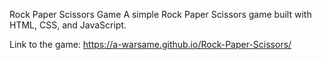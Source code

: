 Rock Paper Scissors Game
A simple Rock Paper Scissors game built with HTML, CSS, and JavaScript.

Link to the game:
https://a-warsame.github.io/Rock-Paper-Scissors/
